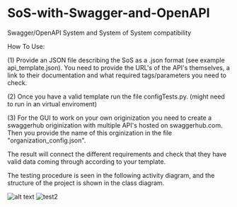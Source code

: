 # SoS-with-Swagger-and-OpenAPI
Swagger/OpenAPI System and System of System compatibility

How To Use:

(1) Provide an JSON file describing the SoS as a .json format (see example api_template.json). You need to provide the URL's of the API's themselves, a link to their documentation and what required tags/parameters you need to check.

(2) Once you have a valid template run the file configTests.py. (might need to run in an virtual enviroment)

(3) For the GUI to work on your own originization you need to create a swaggerhub originization with multiple API's hosted on swaggerhub.com. Then you provide the name of this orginization in the file "organization_config.json". 

The result will connect the different requirements and check that they have valid data coming through according to your template.

The testing procedure is seen in the following activity diagram, and the structure of the project is shown in the class diagram.

![alt text](https://github.com/JunkZ/Project-g12/blob/master/Activity_diagram.png?raw=true)
![test2](https://github.com/JunkZ/Project-g12/blob/master/Class_diagram.png?raw=true)
